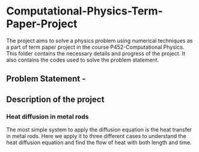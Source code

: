 # Computational-Physics-Term-Paper-Project

The project aims to solve a physics problem using numerical techniques as a part of term paper project in the course P452-Computational Physics. This folder contains the necessary details and progress of the project. It also contains the codes used to solve the problem statement.

## Problem Statement - 

## Description of the project
### Heat diffusion in metal rods
The most simple system to apply the diffusion equation is the heat transfer in metal rods. Here we apply it to three different cases to understand the heat diffusion equation and find the flow of heat with both length and time. 
